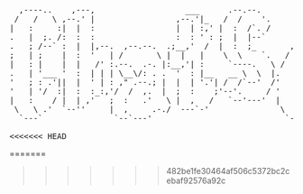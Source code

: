 <pre>
                                                                                                       
                                                                                                       
  ,----..    ,---,                   ___      .--.--.                                                  
 /   /   \ ,--.' |                 ,--.'|_   /  /    '.                                                
|   :     :|  |  :                 |  | :,' |  :  /`. /             __  ,-.                    __  ,-. 
.   |  ;. /:  :  :                 :  : ' : ;  |  |--`            ,' ,'/ /|    .---.         ,' ,'/ /| 
.   ; /--` :  |  |,--.  ,--.--.  .;__,'  /  |  :  ;_       ,---.  '  | |' |  /.  ./|  ,---.  '  | |' | 
;   | ;    |  :  '   | /       \ |  |   |    \  \    `.   /     \ |  |   ,'.-' . ' | /     \ |  |   ,' 
|   : |    |  |   /' :.--.  .-. |:__,'| :     `----.   \ /    /  |'  :  / /___/ \: |/    /  |'  :  /   
.   | '___ '  :  | | | \__\/: . .  '  : |__   __ \  \  |.    ' / ||  | '  .   \  ' .    ' / ||  | '    
'   ; : .'||  |  ' | : ," .--.; |  |  | '.'| /  /`--'  /'   ;   /|;  : |   \   \   '   ;   /|;  : |    
'   | '/  :|  :  :_:,'/  /  ,.  |  ;  :    ;'--'.     / '   |  / ||  , ;    \   \  '   |  / ||  , ;    
|   :    / |  | ,'   ;  :   .'   \ |  ,   /   `--'---'  |   :    | ---'      \   \ |   :    | ---'     
 \   \ .'  `--''     |  ,     .-./  ---`-'               \   \  /             '---" \   \  /           
  `---`               `--`---'                            `----'                     `----'            
                                                                                                       
<<<<<<< HEAD
</pre>
=======
</pre>
>>>>>>> 482be1fe30464af506c5372bc2cebaf92576a92c
